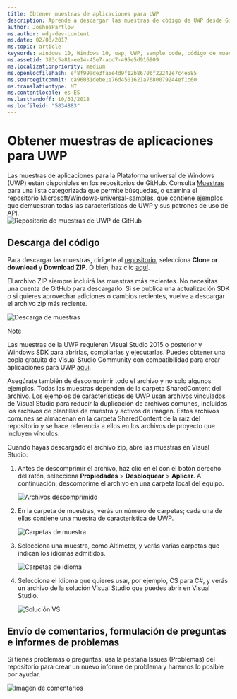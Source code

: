 ```yaml
---
title: Obtener muestras de aplicaciones para UWP
description: Aprende a descargar las muestras de código de UWP desde GitHub.
author: JoshuaPartlow
ms.author: wdg-dev-content
ms.date: 02/08/2017
ms.topic: article
keywords: windows 10, Windows 10, uwp, UWP, sample code, código de muestra, code samples, muestras de código
ms.assetid: 393c5a81-ee14-45e7-acd7-495e5d916909
ms.localizationpriority: medium
ms.openlocfilehash: ef8f99ade3fa5e4d9f12b8670bf22242e7c4e585
ms.sourcegitcommit: ca96031debe1e76d4501621a7680079244ef1c60
ms.translationtype: MT
ms.contentlocale: es-ES
ms.lasthandoff: 10/31/2018
ms.locfileid: "5834883"
---
```

# <a name="get-uwp-app-samples"></a>Obtener muestras de aplicaciones para UWP

Las muestras de aplicaciones para la Plataforma universal de Windows (UWP) están disponibles en los repositorios de GitHub. Consulta [Muestras](https://developer.microsoft.com/windows/samples "Muestras del Centro de desarrollo") para una lista categorizada que permite búsquedas, o examina el repositorio [Microsoft/Windows-universal-samples](https://github.com/Microsoft/Windows-universal-samples "Universal Windows Platform app samples GitHub repository"), que contiene ejemplos que demuestran todas las características de UWP y sus patrones de uso de API.  
![Repositorio de muestras de UWP de GitHub](images/GitHubUWPSamplesPage.png)

## <a name="download-the-code"></a>Descarga del código

Para descargar las muestras, dirígete al [repositorio](https://github.com/Microsoft/Windows-universal-samples "Repositorio de GitHub de muestras de aplicaciones de la Plataforma universal de Windows"), selecciona **Clone or download** y **Download ZIP**. O bien, haz clic [aquí](https://github.com/Microsoft/Windows-universal-samples/archive/master.zip "Descarga de archivos ZIP de muestras de aplicaciones de la Plataforma universal de Windows").

El archivo ZIP siempre incluirá las muestras más recientes. No necesitas una cuenta de GitHub para descargarlo. Si se publica una actualización SDK o si quieres aprovechar adiciones o cambios recientes, vuelve a descargar el archivo zip más reciente.

![Descarga de muestras](images/SamplesDownloadButton.png)


> [!NOTE]
> Las muestras de la UWP requieren Visual Studio 2015 o posterior y Windows SDK para abrirlas, compilarlas y ejecutarlas. Puedes obtener una copia gratuita de Visual Studio Community con compatibilidad para crear aplicaciones para UWP [aquí](http://go.microsoft.com/fwlink/p/?LinkID=280676 "Descargas de herramientas de desarrollo de Windows").  
>
> Asegúrate también de descomprimir todo el archivo y no solo algunos ejemplos. Todas las muestras dependen de la carpeta SharedContent del archivo. Los ejemplos de características de UWP usan archivos vinculados de Visual Studio para reducir la duplicación de archivos comunes, incluidos los archivos de plantillas de muestra y activos de imagen. Estos archivos comunes se almacenan en la carpeta SharedContent de la raíz del repositorio y se hace referencia a ellos en los archivos de proyecto que incluyen vínculos.

Cuando hayas descargado el archivo zip, abre las muestras en Visual Studio:

1.  Antes de descomprimir el archivo, haz clic en él con el botón derecho del ratón, selecciona **Propiedades** > **Desbloquear** > **Aplicar**. A continuación, descomprime el archivo en una carpeta local del equipo.

    ![Archivos descomprimido](images/SamplesUnzip1.png)
2.  En la carpeta de muestras, verás un número de carpetas; cada una de ellas contiene una muestra de característica de UWP.

    ![Carpetas de muestra](images/SamplesUnzip2.png)

3.  Selecciona una muestra, como Altimeter, y verás varias carpetas que indican los idiomas admitidos.

    ![Carpetas de idioma](images/SamplesUnzip3.png)

4.  Selecciona el idioma que quieres usar, por ejemplo, CS para C\#, y verás un archivo de la solución Visual Studio que puedes abrir en Visual Studio.

    ![Solución VS](images/SamplesUnzip4.png)

## <a name="give-feedback-ask-questions-and-report-issues"></a>Envío de comentarios, formulación de preguntas e informes de problemas

Si tienes problemas o preguntas, usa la pestaña Issues (Problemas) del repositorio para crear un nuevo informe de problema y haremos lo posible por ayudar.

![Imagen de comentarios](images/GitHubUWPSamplesFeedback.png)
